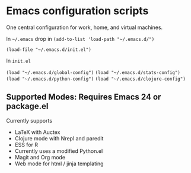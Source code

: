 Emacs configuration scripts
===========================

One central configuration for work, home, and virtual machines. 

In `~/.emacs` drop in 
`(add-to-list 'load-path "~/.emacs.d/")`

`(load-file "~/.emacs.d/init.el")`

In `init.el`

`(load "~/.emacs.d/global-config")`
`(load "~/.emacs.d/stats-config")`
`(load "~/.emacs.d/python-config")`
`(load "~/.emacs.d/clojure-config")`

Supported Modes: Requires Emacs 24 or package.el
---------------

Currently supports

* LaTeX with Auctex
* Clojure mode with Nrepl and paredit
* ESS for R
* Currently uses a modified Python.el
* Magit and Org mode 
* Web mode for html / jinja templating


